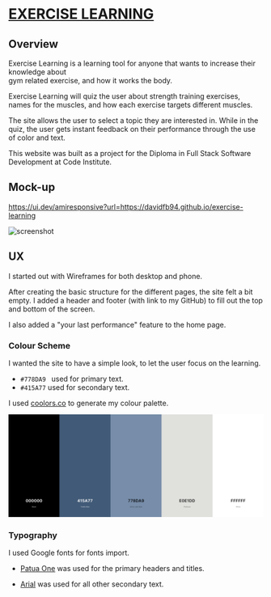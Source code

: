 # [EXERCISE LEARNING](https://davidfb94.github.io/exercise-learning)

## Overview
Exercise Learning is a learning tool for anyone that wants to increase their knowledge about  
gym related exercise, and how it works the body.

Exercise Learning will quiz the user about strength training exercises, names for the muscles, and how each exercise targets different muscles.

The site allows the user to select a topic they are interested in. While in the quiz, the user gets instant feedback on their performance through the use of color and text.

This website was built as a project for the Diploma in Full Stack Software Development at Code Institute.

## Mock-up
https://ui.dev/amiresponsive?url=https://davidfb94.github.io/exercise-learning

![screenshot](documentation/mockup.png)

## UX
I started out with Wireframes for both desktop and phone. 

After creating the basic structure for the different pages, the site felt a bit empty. I added a header and footer (with link to my GitHub) to fill out the top and bottom of the screen.

I also added a "your last performance" feature to the home page.

### Colour Scheme

I wanted the site to have a simple look, to let the user focus on the learning.

- `#778DA9 ` used for primary text.
- `#415A77` used for secondary text.

I used [coolors.co](https://coolors.co/000000-415a77-778da9-e0e1dd-ffffff) to generate my colour palette.

![screenshot](documentation/color-palette.png)

### Typography

I used Google fonts for fonts import.

- [Patua One](https://fonts.google.com/specimen/Patua+One) was used for the primary headers and titles.

- [Arial]() was used for all other secondary text.